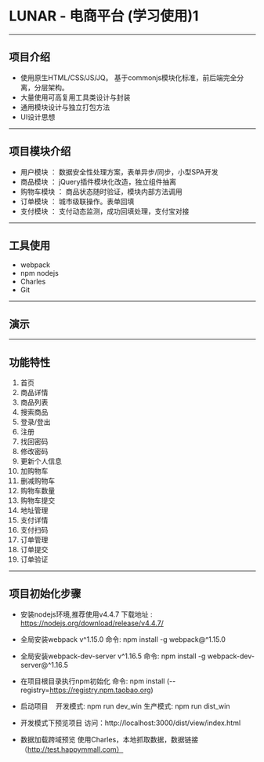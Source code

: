 ﻿# LUNAR - 电商平台 (学习使用)1


---
## 项目介绍
* 使用原生HTML/CSS/JS/JQ。 基于commonjs模块化标准，前后端完全分离，分层架构。
* 大量使用可高复用工具类设计与封装
* 通用模块设计与独立打包方法
* UI设计思想

---
## 项目模块介绍
* 用户模块 ： 数据安全性处理方案，表单异步/同步，小型SPA开发
* 商品模块 ： jQuery插件模块化改造，独立组件抽离
* 购物车模块 ： 商品状态随时验证，模块内部方法调用
* 订单模块 ： 城市级联操作。表单回填
* 支付模块 ： 支付动态监测，成功回填处理，支付宝对接

---
## 工具使用
* webpack 
* npm nodejs 
* Charles
* Git

---

## 演示

---


## 功能特性

1. 首页
2. 商品详情
3. 商品列表
4. 搜索商品
5. 登录/登出
6. 注册
7. 找回密码
8. 修改密码
9. 更新个人信息
10. 加购物车
11. 删减购物车
12. 购物车数量
13. 购物车提交
14. 地址管理
15. 支付详情
16. 支付扫码
17. 订单管理
18. 订单提交
19. 订单验证


---

## 项目初始化步骤

* 安装nodejs环境,推荐使用v4.4.7
    下载地址 : https://nodejs.org/download/release/v4.4.7/

* 全局安装webpack v^1.15.0
    命令: npm install -g webpack@^1.15.0

* 全局安装webpack-dev-server v^1.16.5
    命令: npm install -g webpack-dev-server@^1.16.5

* 在项目根目录执行npm初始化
    命令: npm install (--registry=https://registry.npm.taobao.org)

* 启动项目
    开发模式: npm run dev_win
    生产模式: npm run dist_win

* 开发模式下预览项目
    访问：http://localhost:3000/dist/view/index.html
* 数据加载跨域预览
    使用Charles，本地抓取数据，数据链接（http://test.happymmall.com）
